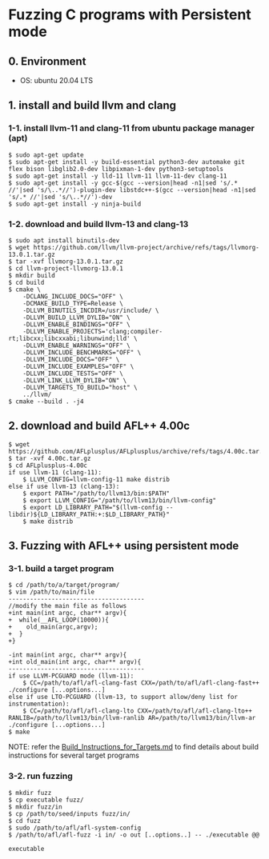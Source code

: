 # Fuzzing C programs with Persistent mode 

## 0. Environment

- OS: ubuntu 20.04 LTS

## 1. install and build llvm and clang

### 1-1. install llvm-11 and clang-11 from ubuntu package manager (apt)

```
$ sudo apt-get update
$ sudo apt-get install -y build-essential python3-dev automake git flex bison libglib2.0-dev libpixman-1-dev python3-setuptools
$ sudo apt-get install -y lld-11 llvm-11 llvm-11-dev clang-11
$ sudo apt-get install -y gcc-$(gcc --version|head -n1|sed 's/.* //'|sed 's/\..*//')-plugin-dev libstdc++-$(gcc --version|head -n1|sed 's/.* //'|sed 's/\..*//')-dev
$ sudo apt-get install -y ninja-build
```

### 1-2. download and build llvm-13 and clang-13

```
$ sudo apt install binutils-dev
$ wget https://github.com/llvm/llvm-project/archive/refs/tags/llvmorg-13.0.1.tar.gz
$ tar -xvf llvmorg-13.0.1.tar.gz
$ cd llvm-project-llvmorg-13.0.1
$ mkdir build
$ cd build
$ cmake \
    -DCLANG_INCLUDE_DOCS="OFF" \
    -DCMAKE_BUILD_TYPE=Release \
    -DLLVM_BINUTILS_INCDIR=/usr/include/ \
    -DLLVM_BUILD_LLVM_DYLIB="ON" \
    -DLLVM_ENABLE_BINDINGS="OFF" \
    -DLLVM_ENABLE_PROJECTS='clang;compiler-rt;libcxx;libcxxabi;libunwind;lld' \
    -DLLVM_ENABLE_WARNINGS="OFF" \
    -DLLVM_INCLUDE_BENCHMARKS="OFF" \
    -DLLVM_INCLUDE_DOCS="OFF" \
    -DLLVM_INCLUDE_EXAMPLES="OFF" \
    -DLLVM_INCLUDE_TESTS="OFF" \
    -DLLVM_LINK_LLVM_DYLIB="ON" \
    -DLLVM_TARGETS_TO_BUILD="host" \
    ../llvm/
$ cmake --build . -j4
```

## 2. download and build AFL++ 4.00c

```
$ wget https://github.com/AFLplusplus/AFLplusplus/archive/refs/tags/4.00c.tar.gz
$ tar -xvf 4.00c.tar.gz
$ cd AFLplusplus-4.00c
if use llvm-11 (clang-11):
    $ LLVM_CONFIG=llvm-config-11 make distrib
else if use llvm-13 (clang-13):
    $ export PATH="/path/to/llvm13/bin:$PATH"
    $ export LLVM_CONFIG="/path/to/llvm13/bin/llvm-config"
    $ export LD_LIBRARY_PATH="$(llvm-config --libdir)${LD_LIBRARY_PATH:+:$LD_LIBRARY_PATH}"
    $ make distrib
```

## 3. Fuzzing with AFL++ using persistent mode

### 3-1. build a target program

```
$ cd /path/to/a/target/program/
$ vim /path/to/main/file
--------------------------------------
//modify the main file as follows
+int main(int argc, char** argv){
+  while(__AFL_LOOP(10000)){
+    old_main(argc,argv);
+  }
+}

-int main(int argc, char** argv){
+int old_main(int argc, char** argv){
--------------------------------------
if use LLVM-PCGUARD mode (llvm-11):    
    $ CC=/path/to/afl/afl-clang-fast CXX=/path/to/afl/afl-clang-fast++ ./configure [...options...]
else if use LTO-PCGUARD (llvm-13, to support allow/deny list for instrumentation):
    $ CC=/path/to/afl/afl-clang-lto CXX=/path/to/afl/afl-clang-lto++ RANLIB=/path/to/llvm13/bin/llvm-ranlib AR=/path/to/llvm13/bin/llvm-ar ./configure [...options...]
$ make
```
NOTE: refer the [Build_Instructions_for_Targets.md](Build_Instructions_for_Targets.md) to find details about build instructions for several target programs

### 3-2. run fuzzing

```
$ mkdir fuzz
$ cp executable fuzz/
$ mkdir fuzz/in
$ cp /path/to/seed/inputs fuzz/in/
$ cd fuzz
$ sudo /path/to/afl/afl-system-config
$ /path/to/afl/afl-fuzz -i in/ -o out [..options..] -- ./executable @@
```
`executable` 
